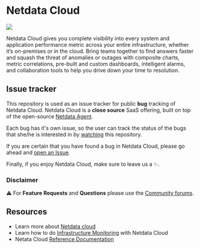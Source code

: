 # Netdata Cloud

![](https://www.netdata.cloud/wp-content/uploads/2020/11/cloud_overview-202011-v2-1280x782.png)

Netdata Cloud gives you complete visibility into every system and application performance metric across your entire infrastructure, whether it’s on-premises or in the cloud. Bring teams together to find answers faster and squash the threat of anomalies or outages with composite charts, metric correlations, pre-built and custom dashboards, intelligent alarms, and collaboration tools to help you drive down your time to resolution.

## Issue tracker

This repository is used as an issue tracker for public **bug** tracking of Netdata Cloud. Netdata Cloud is a **close source** SaaS offering, built on top of the open-source [Netdata Agent](https://github.com/netdata/netdata).

Each bug has it's own issue, so the user can track the status of the bugs that she/he is interested in by [watching](https://docs.github.com/en/enterprise-server@2.20/github/receiving-notifications-about-activity-on-github/watching-and-unwatching-repositories) this repository.

If you are certain that you have found a bug in Netdata Cloud, please go ahead and [open an Issue](https://github.com/netdata/netdata-cloud/issues/new/choose).

Finally, if you enjoy Netdata Cloud, make sure to leave us a ✨.

### Disclaimer

⚠️ For **Feature Requests** and **Questions** please use the [Community forums](https://community.netdata.cloud).

## Resources

- Learn more about [Netdata cloud](https://www.netdata.cloud/cloud/)
- Learn how to do [Infrastructure Monitoring](https://learn.netdata.cloud/docs/quickstart/infrastructure) with Netdata Cloud
- Netata Cloud [Reference Documentation](https://learn.netdata.cloud/docs/cloud)


